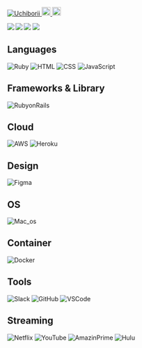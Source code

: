 <p align="left">
  <a href="https://github.com/Uchiborii/Uchiborii/">
    <img src="https://komarev.com/ghpvc/?username=Uchiborii" alt="Uchiborii" />
  </a>
  <a href="http://qiita.com/Uchibori">
    <img height="20" src="https://qiita-badge.apiapi.app/s/Uchibori/posts.svg" />
  </a>
  <//qiita.com/Uchibori">
    <img height="20" src="https://qiita-badge.apiapi.app/s/Uchibori/contributions.svg" />
  </a>
</p>

<a href="https://github.com/anuraghazra/github-readme-stats">
  <img align="left" src="https://github-readme-stats.vercel.app/api?username=Uchiborii&theme=calm&count_private=true&show_icons=true" />
</a>
<a href="https://github.com/anuraghazra/github-readme-stats">
  <img align="left" src="https://github-readme-stats.vercel.app/api/top-langs/?username=Uchiborii&langs_count=8&theme=calm" />
</a>

[![](https://github-readme-streak-stats.herokuapp.com/?user=Uchiborii&theme=calm)](https://github-readme-streak-stats.herokuapp.com/?user=Uchiborii&theme=calm)
![](https://github-profile-summary-cards.vercel.app/api/cards/profile-details?username=Uchiborii&theme=calm)

## Languages
![Ruby](https://img.shields.io/badge/Ruby-CC342D?style=for-the-badge&logo=ruby&logoColor=white)
![HTML](https://img.shields.io/badge/HTML-239120?style=for-the-badge&logo=html5&logoColor=white)
![CSS](https://img.shields.io/badge/CSS-239120?&style=for-the-badge&logo=css3&logoColor=white)
![JavaScript](https://img.shields.io/badge/JavaScript-323330?style=for-the-badge&logo=javascript&logoColor=F7DF1E)

## Frameworks & Library

![RubyonRails](https://img.shields.io/badge/Ruby_on_Rails-CC0000?style=for-the-badge&logo=ruby-on-rails&logoColor=white)

## Cloud

![AWS](https://img.shields.io/badge/Amazon_AWS-232F3E?style=for-the-badge&logo=amazon-aws&logoColor=white)
![Heroku](https://img.shields.io/badge/Heroku-430098?style=for-the-badge&logo=heroku&logoColor=white)

## Design

![Figma](https://img.shields.io/badge/figma-%23F24E1E.svg?style=for-the-badge&logo=figma&logoColor=white)

## OS

![Mac_os](https://img.shields.io/badge/mac%20os-000000?style=for-the-badge&logo=apple&logoColor=white)

## Container
![Docker](https://img.shields.io/badge/docker-%230db7ed.svg?style=for-the-badge&logo=docker&logoColor=white)

## Tools

![Slack](https://img.shields.io/badge/Slack-4A154B?style=for-the-badge&logo=slack&logoColor=white)
![GitHub](https://img.shields.io/badge/GitHub-100000?style=for-the-badge&logo=github&logoColor=white)
![VSCode](https://img.shields.io/badge/VSCode-0078D4?style=for-the-badge&logo=visual%20studio%20code&logoColor=white)

## Streaming

![Netflix](https://img.shields.io/badge/Netflix-E50914?style=for-the-badge&logo=netflix&logoColor=white)
![YouTube](https://img.shields.io/badge/YouTube-FF0000?style=for-the-badge&logo=youtube&logoColor=white)
![AmazinPrime](https://img.shields.io/badge/Amazon%20Prime-00A8E1?style=for-the-badge&logo=netflix&logoColor=white)
![Hulu](https://img.shields.io/badge/Hulu-1CE783?style=for-the-badge&logo=hulu&logoColor=white)
